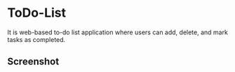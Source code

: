 # ToDo-List
It is web-based to-do list application where users can add, delete, and mark tasks as completed.

## Screenshot
